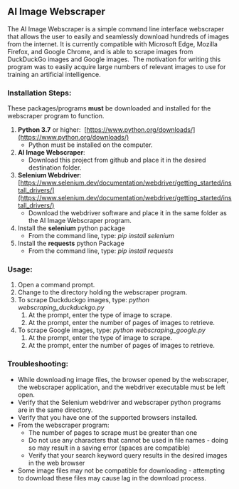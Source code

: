 ## AI Image Webscraper

The AI Image Webscraper is a simple command line interface webscraper that allows the user to easily and seamlessly download hundreds of images from the internet. It is currently compatible with Microsoft Edge, Mozilla Firefox, and Google Chrome, and is able to scrape images from DuckDuckGo images and Google images.  The motivation for writing this program was to easily acquire large numbers of relevant images to use for training an artificial intelligence.

### Installation Steps:

These packages/programs **must** be downloaded and installed for the webscraper program to function.

1.  **Python 3.7** or higher:  [https://www.python.org/downloads/](https://www.python.org/downloads/)
    *   Python must be installed on the computer.
2.  **AI Image Webscraper**:
    *   Download this project from github and place it in the desired destination folder.
3.  **Selenium Webdriver**: [https://www.selenium.dev/documentation/webdriver/getting_started/install_drivers/](https://www.selenium.dev/documentation/webdriver/getting_started/install_drivers/)
    *   Download the webdriver software and place it in the same folder as the AI Image Webscraper program.
4.  Install the **selenium** python package
    *   From the command line, type: _pip install selenium_
5.  Install the **requests** python Package
    *   From the command line, type: _pip install requests_

### Usage:

1.  Open a command prompt.
2.  Change to the directory holding the webscraper program.
3.  To scrape Duckduckgo images, type: _python webscraping\_duckduckgo.py_
    1.  At the prompt, enter the type of image to scrape.
    2.  At the prompt, enter the number of pages of images to retrieve.
4.  To scrape Google images, type: _python webscraping\_google.py_
    1.  At the prompt, enter the type of image to scrape.
    2.  At the prompt, enter the number of pages of images to retrieve.

### Troubleshooting:

*   While downloading image files, the browser opened by the webscraper, the webscraper application, and the webdriver executable must be left open.
*   Verify that the Selenium webdriver and webscraper python programs are in the same directory.
*   Verify that you have one of the supported browsers installed.
*   From the webscraper program:
    *   The number of pages to scrape must be greater than one
    *   Do not use any characters that cannot be used in file names - doing so may result in a saving error (spaces are compatible)
    *   Verify that your search keyword query results in the desired images in the web browser
*   Some image files may not be compatible for downloading - attempting to download these files may cause lag in the download process.